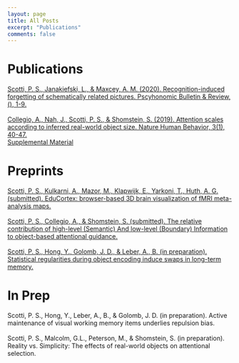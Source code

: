 ```yaml
---
layout: page
title: All Posts
excerpt: "Publications"
comments: false
---
```

# Publications
<a href="https://paulscotti.github.io/pubs/scotti_janakiefski_maxcey_2020.pdf">Scotti, P. S., Janakiefski, L., & Maxcey, A. M. (2020). Recognition-induced forgetting of schematically related pictures. Pscyhonomic Bulletin & Review, (), 1-9.</a>
<br><br>
<a href="https://paulscotti.github.io/pubs/collegio_nah_scotti_shomstein_2019.pdf">Collegio, A., Nah, J., Scotti, P. S., & Shomstein, S. (2019). Attention scales according to inferred real-world object size. Nature Human Behavior, 3(1), 40-47.</a>
<br> 
<a href="https://paulscotti.github.io/pubs/collegio_nah_scotti_shomstein_2019_supp.pdf">Supplemental Material</a>

# Preprints
<a href="https://github.com/openjournals/jose-papers/blob/jose.00072/jose.00072/10.21105.jose.00072.pdf">Scotti, P. S., Kulkarni, A., Mazor, M., Klapwijk, E., Yarkoni, T., Huth, A. G. (submitted). EduCortex: browser-based 3D brain visualization of fMRI meta-analysis maps.</a>
<br><br>
<a href="https://psyarxiv.com/yxqju/">Scotti, P. S., Collegio, A., & Shomstein, S. (submitted). The relative contribution of high-level (Semantic) And low-level (Boundary) Information to object-based attentional guidance.</a>
<br><br>
<a href="https://psyarxiv.com/9pxc6/">Scotti, P. S., Hong, Y., Golomb, J. D., & Leber, A., B. (in preparation). Statistical regularities during object encoding induce swaps in long-term memory.</a>

# In Prep
Scotti, P. S., Hong, Y., Leber, A., B., & Golomb, J. D. (in preparation). Active maintenance of visual working memory items underlies repulsion bias.
<br><br>
Scotti, P. S., Malcolm, G.L., Peterson, M., & Shomstein, S. (in preparation). Reality vs. Simplicity: The effects of real-world objects on attentional selection.


